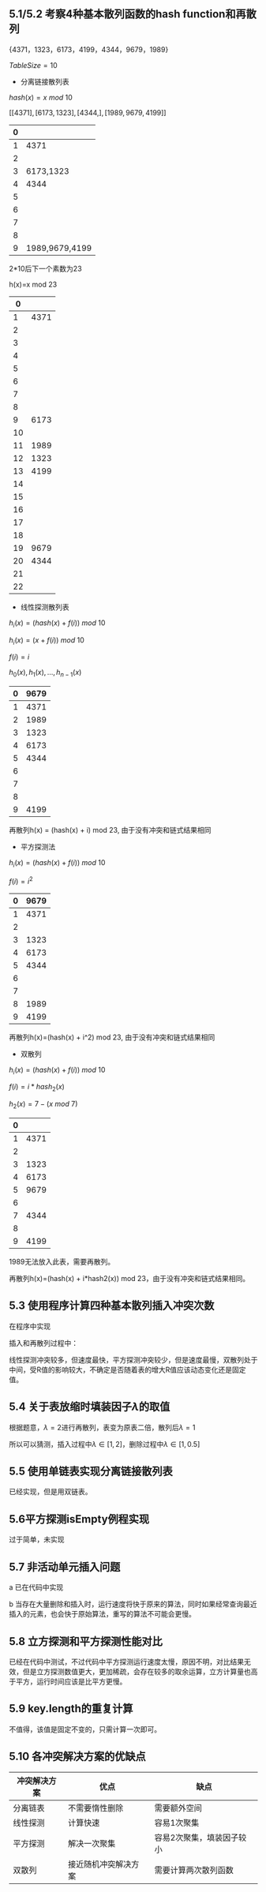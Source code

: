 ## 5.1/5.2 考察4种基本散列函数的hash function和再散列
$\{4371，1323，6173，4199，4344，9679，1989\}$

$TableSize=10$

+ 分离链接散列表

$hash(x)=x \ mod \ 10$

$[[4371],[6173,1323],[4344,],[1989,9679,4199]]$

|  0   |                |
| :--: | :------------- |
|  1   | 4371           |
|  2   |                |
|  3   | 6173,1323      |
|  4   | 4344           |
|  5   |                |
|  6   |                |
|  7   |                |
|  8   |                |
|  9   | 1989,9679,4199 |

2*10后下一个素数为23

h(x)=x mod 23

| 0    |      |
| ---- | ---- |
| 1    | 4371 |
| 2    |      |
| 3    |      |
| 4    |      |
| 5    |      |
| 6    |      |
| 7    |      |
| 8    |      |
| 9    | 6173 |
| 10   |      |
| 11   | 1989 |
| 12   | 1323 |
| 13   | 4199 |
| 14   |      |
| 15   |      |
| 16   |      |
| 17   |      |
| 18   |      |
| 19   | 9679 |
| 20   | 4344 |
| 21   |      |
| 22   |      |

+ 线性探测散列表

$h_i(x)=(hash(x)+f(i)) \ mod \ 10$

$h_i(x)=(x+f(i)) \ mod \ 10$

$f(i)=i$

$h_0(x),h_1(x),...,h_{n-1}(x)$

| 0    | 9679 |
| ---- | ---- |
| 1    | 4371 |
| 2    | 1989 |
| 3    | 1323 |
| 4    | 6173 |
| 5    | 4344 |
| 6    |      |
| 7    |      |
| 8    |      |
| 9    | 4199 |

再散列h(x) = (hash(x) + i) mod 23, 由于没有冲突和链式结果相同

+ 平方探测法

$h_i(x)=(hash(x)+f(i)) \ mod \ 10$

$f(i)=i^2$

| 0    | 9679 |
| ---- | ---- |
| 1    | 4371 |
| 2    |      |
| 3    | 1323 |
| 4    | 6173 |
| 5    | 4344 |
| 6    |      |
| 7    |      |
| 8    | 1989 |
| 9    | 4199 |

再散列h(x)=(hash(x) + i^2) mod 23, 由于没有冲突和链式结果相同

+ 双散列

$h_i(x)=(hash(x)+f(i)) \  mod \ 10$

$f(i)=i*hash_2(x)$

$h_2(x)=7-(x \ mod \ 7)$

| 0    |      |
| ---- | ---- |
| 1    | 4371 |
| 2    |      |
| 3    | 1323 |
| 4    | 6173 |
| 5    | 9679 |
| 6    |      |
| 7    | 4344 |
| 8    |      |
| 9    | 4199 |

1989无法放入此表，需要再散列。

再散列h(x)=(hash(x) + i*hash2(x)) mod 23，由于没有冲突和链式结果相同。

## 5.3 使用程序计算四种基本散列插入冲突次数

在程序中实现

插入和再散列过程中：

线性探测冲突较多，但速度最快，平方探测冲突较少，但是速度最慢，双散列处于中间，受R值的影响较大，不确定是否随着表的增大R值应该动态变化还是固定值。

## 5.4 关于表放缩时填装因子$\lambda$的取值

根据题意，$\lambda=2$进行再散列，表变为原表二倍，散列后$\lambda=1$

所以可以猜测，插入过程中$\lambda \in [1,2]$，删除过程中$\lambda \in [1,0.5]$

## 5.5 使用单链表实现分离链接散列表

已经实现，但是用双链表。

## 5.6平方探测isEmpty例程实现

过于简单，未实现

## 5.7 非活动单元插入问题

a 已在代码中实现

b 当存在大量删除和插入时，运行速度将快于原来的算法，同时如果经常查询最近插入的元素，也会快于原始算法，重写的算法不可能会更慢。

## 5.8 立方探测和平方探测性能对比

已经在代码中测试，不过代码中平方探测运行速度太慢，原因不明，对比结果无效，但是立方探测数值更大，更加稀疏，会存在较多的取余运算，立方计算量也高于平方，运行时间应该是比平方更慢。

## 5.9 key.length的重复计算

不值得，该值是固定不变的，只需计算一次即可。

## 5.10 各冲突解决方案的优缺点

| 冲突解决方案 | 优点                 | 缺点                      |
| ------------ | -------------------- | ------------------------- |
| 分离链表     | 不需要惰性删除       | 需要额外空间              |
| 线性探测     | 计算快速             | 容易1次聚集               |
| 平方探测     | 解决一次聚集         | 容易2次聚集，填装因子较小 |
| 双散列       | 接近随机冲突解决方案 | 需要计算两次散列函数      |



